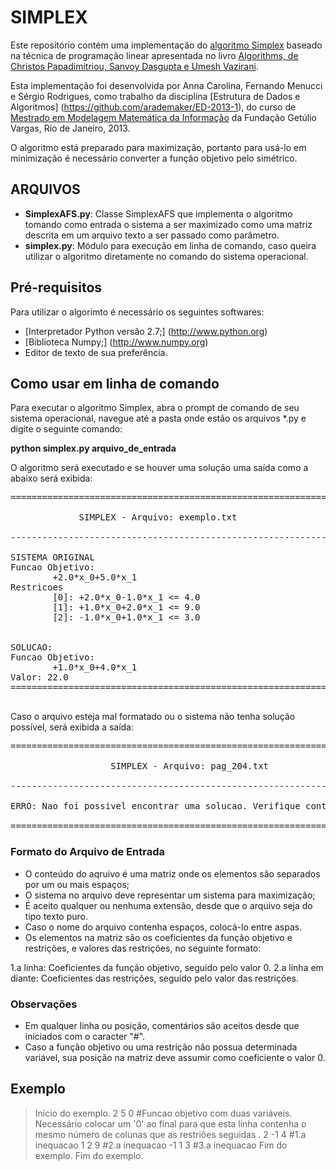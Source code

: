 # SIMPLEX

Este repositório contém uma implementação do [algoritmo Simplex](http://pt.wikipedia.org/wiki/Algoritmo_simplex) baseado na técnica de programação linear apresentada no livro [Algorithms, de Christos Papadimitriou, Sanvoy Dasgupta e Umesh Vazirani](http://amzn.com/0073523402).


Esta implementação foi desenvolvida por Anna Carolina, Fernando Menucci e Sérgio Rodrigues, como trabalho da disciplina [Estrutura de Dados e Algoritmos] (https://github.com/arademaker/ED-2013-1), do curso de [Mestrado em Modelagem Matemática da Informação](http://emap.fgv.br) da Fundação Getúlio Vargas, Rio de Janeiro, 2013.


O algoritmo está preparado para maximização, portanto para usá-lo em minimização é necessário converter a função objetivo pelo simétrico.

## ARQUIVOS


- **SimplexAFS.py**: Classe SimplexAFS que implementa o algoritmo tomando como entrada o sistema a ser maximizado como uma matriz descrita em um arquivo texto a ser passado como parâmetro.
- **simplex.py**: Módulo para execução em linha de comando, caso queira utilizar o algoritmo diretamente no comando do sistema operacional.
 
## Pré-requisitos

Para utilizar o algorimto é necessário os seguintes softwares:

- [Interpretador Python versão 2.7;] (http://www.python.org)
- [Biblioteca Numpy;] (http://www.numpy.org)
- Editor de texto de sua preferência.

## Como usar em linha de comando

 Para executar o algoritmo Simplex, abra o prompt de comando de seu sistema operacional, navegue até a pasta onde estão os arquivos *.py e digite o seguinte comando:
 
 **python simplex.py arquivo_de_entrada**
 
 O algoritmo será executado e se houver uma solução uma saída como a abaixo será exibida:
 
 <pre>
===============================================================

             SIMPLEX - Arquivo: exemplo.txt

---------------------------------------------------------------

SISTEMA ORIGINAL
Funcao Objetivo:
        +2.0*x_0+5.0*x_1
Restricoes
        [0]: +2.0*x_0-1.0*x_1 <= 4.0
        [1]: +1.0*x_0+2.0*x_1 <= 9.0
        [2]: -1.0*x_0+1.0*x_1 <= 3.0


SOLUCAO:
Funcao Objetivo:
        +1.0*x_0+4.0*x_1
Valor: 22.0
================================================================

</pre>
 
Caso o arquivo esteja mal formatado ou o sistema não tenha solução possível, será exibida a saída:

<pre>
================================================================

                   SIMPLEX - Arquivo: pag_204.txt

----------------------------------------------------------------

ERRO: Nao foi possivel encontrar uma solucao. Verifique conteudo do arquivo.

================================================================================
</pre>

### Formato do Arquivo de Entrada
- O conteúdo do aqruivo é uma matriz onde os elementos são separados por um ou mais espaços;
- O sistema no arquivo deve representar um sistema para maximização;
- É aceito qualquer ou nenhuma extensão, desde que o arquivo seja do tipo texto puro.
- Caso o nome do arquivo contenha espaços, colocá-lo entre aspas.
- Os elementos na matriz são os coeficientes da função objetivo e restrições, e valores das restrições, no seguinte formato:
 
 
 1.a linha: Coeficientes da função objetivo, seguido pelo valor 0.
 2.a linha em diante: Coeficientes das restrições, seguido pelo valor  das restrições.
 
### Observações 
 - Em qualquer linha ou posição, comentários são aceitos desde que iniciados com o caracter "#".
 - Caso a função objetivo ou uma restrição não possua determinada variável, sua posição na matriz deve assumir como coeficiente o valor 0.

## Exemplo


> Início do exemplo.
2 5  0 #Funcao objetivo com duas variáveis. Necessário colocar um '0' ao final para que esta linha contenha o mesmo número de colunas que as restriões seguidas .
2 -1 4	#1.a inequacao
1 2 9	#2.a inequacao
-1 1 3 	#3.a inequacao
> Fim do exemplo.
Fim do exemplo. 
